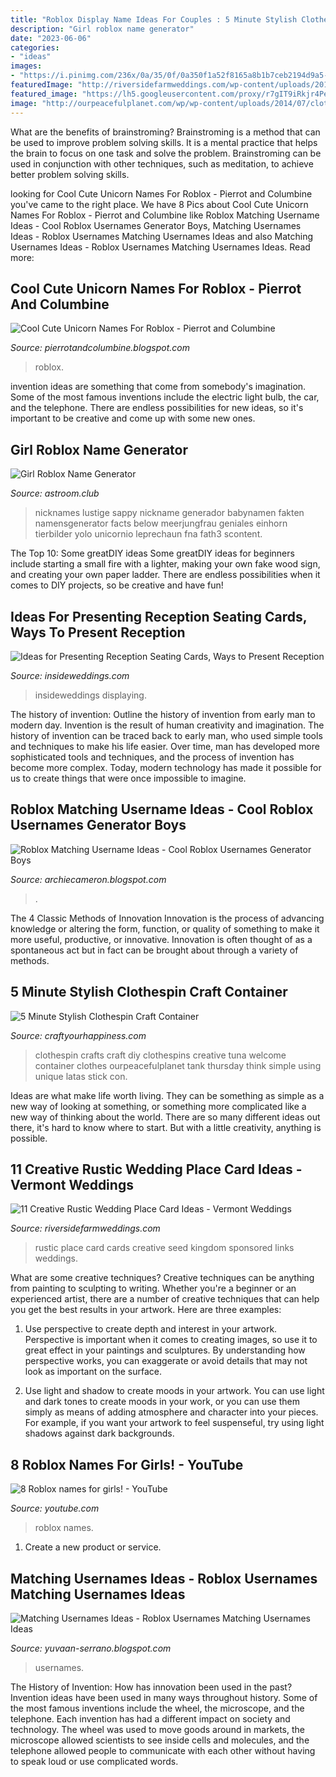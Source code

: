 ```yaml
---
title: "Roblox Display Name Ideas For Couples : 5 Minute Stylish Clothespin Craft Container"
description: "Girl roblox name generator"
date: "2023-06-06"
categories:
- "ideas"
images:
- "https://i.pinimg.com/236x/0a/35/0f/0a350f1a52f8165a8b1b7ceb2194d9a5--funny-pumpkins-sugar-lips.jpg"
featuredImage: "http://riversidefarmweddings.com/wp-content/uploads/2014/01/RiversideFarmPlaceCards-24.jpg"
featured_image: "https://lh5.googleusercontent.com/proxy/r7gIT9iRkjr4PeqWUVQkZ3NjzPnefx_nDatscke2UVt3FTmpJn5hpff6uf8Hru18YLZAgZURmVSZYrsHhlIdlEhIZawtE82A=w1200-h630-pd"
image: "http://ourpeacefulplanet.com/wp/wp-content/uploads/2014/07/clothespin.ideas-20.jpg"
---
```



What are the benefits of brainstroming?
Brainstroming is a method that can be used to improve problem solving skills. It is a mental practice that helps the brain to focus on one task and solve the problem. Brainstroming can be used in conjunction with other techniques, such as meditation, to achieve better problem solving skills.

	

		
looking for Cool Cute Unicorn Names For Roblox - Pierrot and Columbine you've came to the right place. We have 8 Pics about Cool Cute Unicorn Names For Roblox - Pierrot and Columbine like Roblox Matching Username Ideas - Cool Roblox Usernames Generator Boys, Matching Usernames Ideas - Roblox Usernames Matching Usernames Ideas and also Matching Usernames Ideas - Roblox Usernames Matching Usernames Ideas. Read more:
		
    
## Cool Cute Unicorn Names For Roblox - Pierrot And Columbine

<img loading=lazy src="https://i.pinimg.com/originals/bd/c7/2a/bdc72aeeacc1f82684e1c7aadbae218d.jpg" onerror="this.onerror=null;this.src='https://tse1.mm.bing.net/th?id=OIP.DnSR5wQ4hvZ8lfQXlajXEQHaFE&amp;pid=15.1';" alt="Cool Cute Unicorn Names For Roblox - Pierrot and Columbine">

_Source: pierrotandcolumbine.blogspot.com_

>roblox. 

	

invention ideas are something that come from somebody's imagination. Some of the most famous inventions include the electric light bulb, the car, and the telephone. There are endless possibilities for new ideas, so it's important to be creative and come up with some new ones.

    
## Girl Roblox Name Generator

<img loading=lazy src="https://i.pinimg.com/236x/0a/35/0f/0a350f1a52f8165a8b1b7ceb2194d9a5--funny-pumpkins-sugar-lips.jpg" onerror="this.onerror=null;this.src='https://tse1.mm.bing.net/th?id=OIP.iwn3PpD3Y48-Bz9Lr209BQAAAA&amp;pid=15.1';" alt="Girl Roblox Name Generator">

_Source: astroom.club_

>nicknames lustige sappy nickname generador babynamen fakten namensgenerator facts below meerjungfrau geniales einhorn tierbilder yolo unicornio leprechaun fna fath3 scontent. 

	

The Top 10: Some greatDIY ideas
Some greatDIY ideas for beginners include starting a small fire with a lighter, making your own fake wood sign, and creating your own paper ladder. There are endless possibilities when it comes to DIY projects, so be creative and have fun!

    
## Ideas For Presenting Reception Seating Cards, Ways To Present Reception

<img loading=lazy src="https://d1zpvjny0s6omk.cloudfront.net/media/gallery/2014/08/28/Dz9dRWP7BK4rXQvkVIWa.jpg" onerror="this.onerror=null;this.src='https://tse4.mm.bing.net/th?id=OIP.ewBah-zZn9_SMzPUtOcnTAHaE7&amp;pid=15.1';" alt="Ideas for Presenting Reception Seating Cards, Ways to Present Reception">

_Source: insideweddings.com_

>insideweddings displaying. 

	

The history of invention: Outline the history of invention from early man to modern day.
Invention is the result of human creativity and imagination. The history of invention can be traced back to early man, who used simple tools and techniques to make his life easier. Over time, man has developed more sophisticated tools and techniques, and the process of invention has become more complex. Today, modern technology has made it possible for us to create things that were once impossible to imagine.

    
## Roblox Matching Username Ideas - Cool Roblox Usernames Generator Boys

<img loading=lazy src="https://lh3.googleusercontent.com/proxy/ydPxF2gxg0ukAc5HFeVGpPsqrvyfzyoJFaft8ClMdpqyvzT1hlG9xVsyN-IrNDrYnO6uspQ0eR6b-fx5a4WgR2SILuCzpAabdrcLcBkiA6KICbOCoQxIc1fi9W-hflfSNXVphLf-ix2VMo2N-oiG1mB0kvbNwtPmD__yObiM0DDYdQijtN78xBeYHY0IEpd2rMWx5EAd-IjrpEhWCrt512Nk5vDymWORDc2E3Q=w1200-h630-p-k-no-nu" onerror="this.onerror=null;this.src='https://tse4.mm.bing.net/th?id=OIP.mCPirgkZDbwZPgBypxXazwHaD4&amp;pid=15.1';" alt="Roblox Matching Username Ideas - Cool Roblox Usernames Generator Boys">

_Source: archiecameron.blogspot.com_

>. 

	

The 4 Classic Methods of Innovation
Innovation is the process of advancing knowledge or altering the form, function, or quality of something to make it more useful, productive, or innovative. Innovation is often thought of as a spontaneous act but in fact can be brought about through a variety of methods.

    
## 5 Minute Stylish Clothespin Craft Container

<img loading=lazy src="http://ourpeacefulplanet.com/wp/wp-content/uploads/2014/07/clothespin.ideas-20.jpg" onerror="this.onerror=null;this.src='https://tse4.mm.bing.net/th?id=OIP.iWcfc5ZI2Tt8JpOx1LwupgHaJs&amp;pid=15.1';" alt="5 Minute Stylish Clothespin Craft Container">

_Source: craftyourhappiness.com_

>clothespin crafts craft diy clothespins creative tuna welcome container clothes ourpeacefulplanet tank thursday think simple using unique latas stick con. 

	

Ideas are what make life worth living. They can be something as simple as a new way of looking at something, or something more complicated like a new way of thinking about the world. There are so many different ideas out there, it's hard to know where to start. But with a little creativity, anything is possible.

    
## 11 Creative Rustic Wedding Place Card Ideas - Vermont Weddings

<img loading=lazy src="http://riversidefarmweddings.com/wp-content/uploads/2014/01/RiversideFarmPlaceCards-24.jpg" onerror="this.onerror=null;this.src='https://tse3.mm.bing.net/th?id=OIP.a7EUGhiWnb4yMUgUh-VHLAHaE7&amp;pid=15.1';" alt="11 Creative Rustic Wedding Place Card Ideas - Vermont Weddings">

_Source: riversidefarmweddings.com_

>rustic place card cards creative seed kingdom sponsored links weddings. 

	

What are some creative techniques?
Creative techniques can be anything from painting to sculpting to writing. Whether you're a beginner or an experienced artist, there are a number of creative techniques that can help you get the best results in your artwork. Here are three examples:
1. Use perspective to create depth and interest in your artwork. Perspective is important when it comes to creating images, so use it to great effect in your paintings and sculptures. By understanding how perspective works, you can exaggerate or avoid details that may not look as important on the surface.

2. Use light and shadow to create moods in your artwork. You can use light and dark tones to create moods in your work, or you can use them simply as means of adding atmosphere and character into your pieces. For example, if you want your artwork to feel suspenseful, try using light shadows against dark backgrounds.

    
## 8 Roblox Names For Girls! - YouTube

<img loading=lazy src="https://i.ytimg.com/vi/TuF_LKgexMk/hqdefault.jpg" onerror="this.onerror=null;this.src='https://tse1.mm.bing.net/th?id=OIP.6bwfHmbsCZIvLab2OS9XsgHaFj&amp;pid=15.1';" alt="8 Roblox names for girls! - YouTube">

_Source: youtube.com_

>roblox names. 

	

1. Create a new product or service.

    
## Matching Usernames Ideas - Roblox Usernames Matching Usernames Ideas

<img loading=lazy src="https://lh5.googleusercontent.com/proxy/r7gIT9iRkjr4PeqWUVQkZ3NjzPnefx_nDatscke2UVt3FTmpJn5hpff6uf8Hru18YLZAgZURmVSZYrsHhlIdlEhIZawtE82A=w1200-h630-pd" onerror="this.onerror=null;this.src='https://tse4.mm.bing.net/th?id=OIP.ruwYnOLLUadjAzRP9LkJPgHaD4&amp;pid=15.1';" alt="Matching Usernames Ideas - Roblox Usernames Matching Usernames Ideas">

_Source: yuvaan-serrano.blogspot.com_

>usernames. 

	

The History of Invention: How has innovation been used in the past?
Invention ideas have been used in many ways throughout history. Some of the most famous inventions include the wheel, the microscope, and the telephone. Each invention has had a different impact on society and technology. The wheel was used to move goods around in markets, the microscope allowed scientists to see inside cells and molecules, and the telephone allowed people to communicate with each other without having to speak loud or use complicated words.

